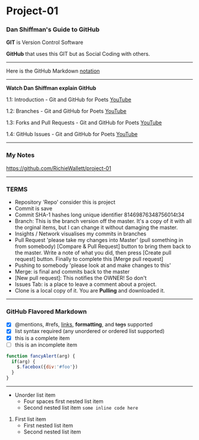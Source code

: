 # Project-01

### Dan Shiffman's Guide to GitHub

**GIT** is Version Control Software

**GitHub** that uses this GIT but as Social Coding with others.

---

Here is the GitHub Markdown [notation](https://help.github.com/en/articles/basic-writing-and-formatting-syntax)

---

**Watch Dan Shiffman explain GitHub**

1.1: Introduction - Git and GitHub for Poets [YouTube](t.ly/qNx3J)

1.2: Branches - Git and GitHub for Poets [YouTube](t.ly/qNx3J)

1.3: Forks and Pull Requests - Git and GitHub for Poets [YouTube](t.ly/PBvz8)

1.4: GitHub Issues - Git and GitHub for Poets [YouTube](t.ly/65Rrx)

---

### My Notes
https://github.com/RichieWallett/project-01

---

### TERMS

* Repository 'Repo' consider this is project
* Commit is save
* Commit SHA-1 hashes long unique identifier 81469876348756014t34
* Branch: This is the branch version off the master. It's a copy of it with all the orginal items, but I can change it without damaging the master.
* Insights / Network visualises my commits in branches
* Pull Request 'please take my changes into Master' (pull something in from somebody) [Compare & Pull Request] button to bring them back to the master. Write a note of what you did, then press [Create pull request] button. Finally to complete this [Merge pull request]
* Pushing to somebody 'please look at and make changes to this'
* Merge: is final and commits back to the master
* [New pull request]: This notifies the OWNER! So don't
* Issues Tab: is a place to leave a comment about a project.
* Clone is a local copy of it. You are **Pulling** and downloaded it.

---

### GitHub Flavored Markdown

- [x] @mentions, #refs, [links](), **formatting**, and <del>tags</del> supported
- [x] list syntax required (any unordered or ordered list supported)
- [x] this is a complete item
- [ ] this is an incomplete item

```javascript
function fancyAlert(arg) {
  if(arg) {
    $.facebox({div:'#foo'})
  }
}
```
---

* Unorder list item
    - Four spaces first nested list item
    - Second nested list item `some inline code here`

1. First list item
    - First nested list item
    - Second nested list item

